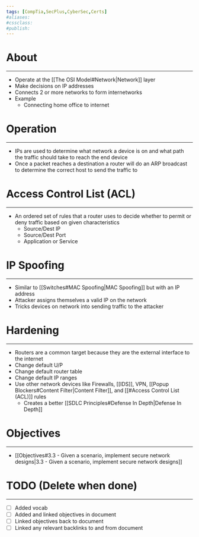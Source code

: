 ```yaml
---
tags: [CompTia,SecPlus,CyberSec,Certs]
#aliases:
#cssclass:
#publish:
---
```


# About
---
- Operate at the [[The OSI Model#Network|Network]] layer
- Make decisions on IP addresses
- Connects 2 or more networks to form internetworks
- Example
	- Connecting home office to internet

# Operation
---
- IPs are used to determine what network a device is on and what path the traffic should take to reach the end device
- Once a packet reaches a destination a router will do an ARP broadcast to determine the correct host to send the traffic to

# Access Control List (ACL)
---
- An ordered set of rules that a router uses to decide whether to permit or deny traffic based on given characteristics
	- Source/Dest IP
	- Source/Dest Port
	- Application or Service

# IP Spoofing
---
- Similar to [[Switches#MAC Spoofing|MAC Spoofing]] but with an IP address
- Attacker assigns themselves a valid IP on the network
- Tricks devices on network into sending traffic to the attacker

# Hardening
---
- Routers are a common target because they are the external interface to the internet
- Change default U/P
- Change default router table
- Change default IP ranges
- Use other network devices like Firewalls, [[IDS]], VPN, [[Popup Blockers#Content Filter|Content Filter]], and [[#Access Control List (ACL)]] rules
	- Creates a better [[SDLC Principles#Defense In Depth|Defense In Depth]]

# Objectives
---
- [[Objectives#3.3 - Given a scenario, implement secure network designs|3.3 - Given a scenario, implement secure network designs]]

# TODO (Delete when done)
---
- [ ] Added vocab
- [ ] Added and linked objectives in document
- [ ] Linked objectives back to document
- [ ] Linked any relevant backlinks to and from document